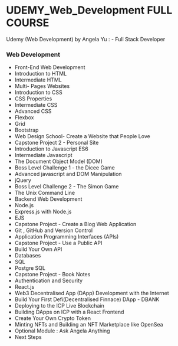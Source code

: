 # UDEMY_Web_Development FULL COURSE 
Udemy (Web Development) by Angela Yu : - Full Stack Developer
### Web Development
- Front-End Web Development
- Introduction to HTML
- Intermediate HTML
- Multi- Pages Websites
- Introduction to CSS
- CSS Properties
- Intermediate CSS
- Advanced CSS
- Flexbox
- Grid
- Bootstrap
- Web Design School- Create a Website that People Love
- Capstone Project 2 - Personal Site
- Introduction to Javascript ES6
- Intermediate Javascript
- The Document Object Model (DOM)
- Boss Level Challenge 1 - the Dicee Game
- Advanced javascript and DOM Manipulation
- jQuery
- Boss Level Challenge 2 - The Simon Game
- The Unix Command Line
- Backend Web Development
- Node.js
- Express.js with Node.js
- EJS
- Capstone Project - Create a Blog Web Application
- Git , GitHub and Version Control
- Application Programming Interfaces (APIs)
- Capstone Project - Use a Public API
- Build Your Own API
- Databases
- SQL
- Postgre SQL
- Capstone Project - Book Notes
- Authentication and Security
- React.js
- Web3 Decentralised App (DApp) Development with the Internet
- Build Your First Defi(Decentralised Finnace) DApp - DBANK
- Deploying to the   ICP Live Blockchain
- Building DApps on ICP with a React Frontend
- Create Your Own Crypto Token
- Minting NFTs and Building an NFT Marketplace like OpenSea
- Optional Module : Ask Angela Anything
- Next Steps 
  
